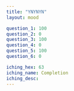 ```yaml
---
title: "YNYNYN"
layout: mood

question_1: 100
question_2: 0
question_3: 100
question_4: 0
question_5: 100
question_6: 0

iching_hex: 63
iching_name: Completion
iching_desc: 
---
```

